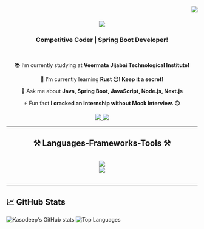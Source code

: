 <img align="right" src="https://visitor-badge.laobi.icu/badge?page_id=kasodeep.kasodeep" />

<h1 align="center">
    <img src="https://readme-typing-svg.herokuapp.com/?font=SpaceMono&size=35&center=true&vCenter=true&width=500&height=70&duration=4000&lines=Hi+There!+👋;+This+is+Deep+🚀!;+Competitive+Coder+✊🏻;" />
</h1>

<h3 align="center">Competitive Coder | Spring Boot Developer!</h3>

<br/>

<div align="center">
 
 📚 I’m currently studying at **Veermata Jijabai Technological Institute!**
 
 🌱 I’m currently learning **Rust 😶! Keep it a secret!**

💬 Ask me about **Java, Spring Boot, JavaScript, Node.js, Next.js**

⚡ Fun fact **I cracked an Internship without Mock Interview. 🙃**

 </div>

 <div align="center"> 
  <a href="mailto:deepkasodariya44@gmail.com">
    <img src="https://img.shields.io/badge/Gmail-333333?style=for-the-badge&logo=gmail&logoColor=red" />
  </a>
  <a href="https://linkedin.com/in/deep-kasodariya" target="_blank">
    <img src="https://img.shields.io/badge/LinkedIn-0077B5?style=for-the-badge&logo=linkedin&logoColor=white" target="_blank" />
  </a>
</div>

<hr/>
 
<h2 align="center">⚒️ Languages-Frameworks-Tools ⚒️</h2>
<br/>
<div align="center">
    <img src="https://skillicons.dev/icons?i=java,javascript,nextjs,html,css,vscode,tailwind,docker,rust" />
</br>
    <img src="https://skillicons.dev/icons?i=spring,nodejs,kafka,mysql,mongodb,postman,github,git,graphql" /><br>
</div>

<br/>
<hr/>

## 📈 GitHub Stats

![Kasodeep's GitHub stats](https://github-readme-stats.vercel.app/api?username=kasodeep&show_icons=true&theme=nightowl)
![Top Languages](https://github-readme-stats.vercel.app/api/top-langs/?username=kasodeep&layout=compact&theme=nightowl)
